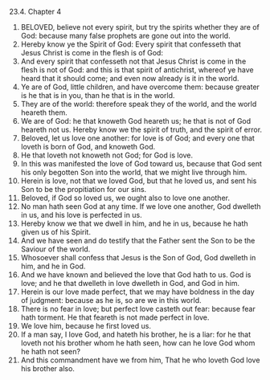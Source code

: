23.4. Chapter 4
1. BELOVED, believe not every spirit, but try the spirits whether they are of God: because many false prophets are gone out into the world.
2. Hereby know ye the Spirit of God: Every spirit that confesseth that Jesus Christ is come in the flesh is of God:
3. And every spirit that confesseth not that Jesus Christ is come in the flesh is not of God: and this is that spirit of antichrist, whereof ye have heard that it should come; and even now already is it in the world.
4. Ye are of God, little children, and have overcome them: because greater is he that is in you, than he that is in the world.
5. They are of the world: therefore speak they of the world, and the world heareth them.
6. We are of God: he that knoweth God heareth us; he that is not of God heareth not us. Hereby know we the spirit of truth, and the spirit of error.
7. Beloved, let us love one another: for love is of God; and every one that loveth is born of God, and knoweth God.
8. He that loveth not knoweth not God; for God is love.
9. In this was manifested the love of God toward us, because that God sent his only begotten Son into the world, that we might live through him.
10. Herein is love, not that we loved God, but that he loved us, and sent his Son to be the propitiation for our sins.
11. Beloved, if God so loved us, we ought also to love one another.
12. No man hath seen God at any time. If we love one another, God dwelleth in us, and his love is perfected in us.
13. Hereby know we that we dwell in him, and he in us, because he hath given us of his Spirit.
14. And we have seen and do testify that the Father sent the Son to be the Saviour of the world.
15. Whosoever shall confess that Jesus is the Son of God, God dwelleth in him, and he in God.
16. And we have known and believed the love that God hath to us. God is love; and he that dwelleth in love dwelleth in God, and God in him.
17. Herein is our love made perfect, that we may have boldness in the day of judgment: because as he is, so are we in this world.
18. There is no fear in love; but perfect love casteth out fear: because fear hath torment. He that feareth is not made perfect in love.
19. We love him, because he first loved us.
20. If a man say, I love God, and hateth his brother, he is a liar: for he that loveth not his brother whom he hath seen, how can he love God whom he hath not seen?
21. And this commandment have we from him, That he who loveth God love his brother also.

